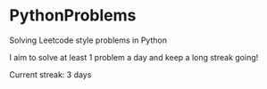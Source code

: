 # PythonProblems
Solving Leetcode style problems in Python

I aim to solve at least 1 problem a day and keep a long streak going!

Current streak: 3 days